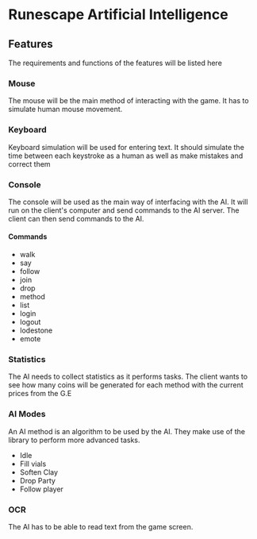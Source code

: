 Runescape Artificial Intelligence
=====

## Features
The requirements and functions of the features will be listed here

### Mouse
The mouse will be the main method of interacting with the game.
It has to simulate human mouse movement.


### Keyboard
Keyboard simulation will be used for entering text.
It should simulate the time between each keystroke as a human
as well as make mistakes and correct them


### Console
The console will be used as the main way of interfacing with the AI.
It will run on the client's computer and send commands to the AI server.
The client can then send commands to the AI.

#### Commands
 * walk
 * say
 * follow
 * join
 * drop
 * method
 * list
 * login
 * logout
 * lodestone
 * emote

### Statistics
The AI needs to collect statistics as it performs tasks.
The client wants to see how many coins will be generated for each method
with the current prices from the G.E


### AI Modes
An AI method is an algorithm to be used by the AI.
They make use of the library to perform more advanced tasks.

- Idle
- Fill vials
- Soften Clay
- Drop Party
- Follow player

### OCR
The AI has to be able to read text from the game screen.
